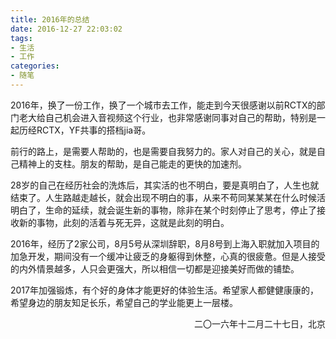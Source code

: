 ```yaml
---
title: 2016年的总结
date: 2016-12-27 22:03:02
tags:
- 生活
- 工作
categories:
- 随笔
---
```


2016年，换了一份工作，换了一个城市去工作，能走到今天很感谢以前RCTX的部门老大给自己机会进入音视频这个行业，也非常感谢同事对自己的帮助，特别是一起历经RCTX，YF共事的搭档jia哥。

前行的路上，是需要人帮助的，也是需要自我努力的。家人对自己的关心，就是自己精神上的支柱。朋友的帮助，是自己能走的更快的加速剂。

28岁的自己在经历社会的洗炼后，其实活的也不明白，要是真明白了，人生也就结束了。人生路越走越长，就会出现不明白的事，从来不苟同某某某在什么时候活明白了，生命的延续，就会诞生新的事物，除非在某个时刻停止了思考，停止了接收新的事物，此刻的活着与死无异，这就是此刻的明白。

2016年，经历了2家公司，8月5号从深圳辞职，8月8号到上海入职就加入项目的加急开发，期间没有一个缓冲让疲乏的身躯得到休整，心真的很疲惫。但是人接受的内外情景越多，人只会更强大，所以相信一切都是迎接美好而做的铺垫。

2017年加强锻炼，有个好的身体才能更好的体验生活。希望家人都健健康康的，希望身边的朋友知足长乐，希望自己的学业能更上一层楼。

<!-- more -->

<p align="right">二〇一六年十二月二十七日，北京</p>